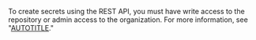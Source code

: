To create secrets using the REST API, you must have write access to the repository or admin access to the organization. For more information, see "[AUTOTITLE](/rest/actions#secrets)."
